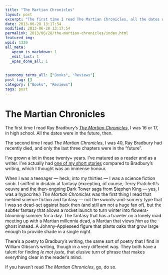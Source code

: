 ```yaml
---
title: "The Martian Chronicles"
layout: post
excerpt: "The first time I read The Martian Chronicles, all the dates were still in the future."
date: 2013-06-28 13:17:54
modified: 2013-06-28 13:17:54
permalink: 2013/06/28/the-martian-chronicles/index.html
featured_img: 
wpid: 1339
all_meta: 
  _wpcom_is_markdown: 1
  _edit_last: 1
  _wpas_done_all: 1
  
  
taxonomy_terms_all: ["Books", "Reviews"]
post_tag: []
category: ["Books", "Reviews"]
tags: post
---
```


# The Martian Chronicles

The first time I read Ray Bradbury’s [*The Martian Chronicles*](http://www.mcnallyrobinson.com/9781451678192/ray-bradbury/martian-chronicles), I was 16 or 17, in high school. All the dates were in the future, then.

The second time I read *The Martian Chronicles*, I was 40, Ray Bradbury had recently died, and only the last three chapters were in the “future”.

I’ve grown a lot in those twenty+ years. I’ve matured as a reader and as a writer. I’ve actually had [one of my short stories](http://patrickjohanneson.com/fiction/a-map-to-the-end-of-the-world/) compared to Bradbury’s writing, which I thought was an immense honour.

When I was a teenager — heck, into my thirties — I was a science fiction snob. I sniffed in disdain at fantasy (excepting, of course, Terry Pratchett’s oeuvre and the then-ongoing Dark Tower saga from Stephen King — yes, I was a hypocrite.) *The Martian Chronicles* was the first thing I read that melded science fiction and fantasy — not the swords-and-sorcery type that I was so dead-set against back then (and still am not a huge fan of), but the subtler fantasy that allows a rocket launch to turn winter into flowers-blooming summer for a day. The fantasy that has a traveler on a lonely road meeting up with a Martian millennia dead, a Martian that views *him* as the ghost instead. A Johnny-Appleseed figure that plants oaks that grow large enough to provide shade in a single night.

There’s a poetry to Bradbury’s writing, the same sort of poetry that I find in William Gibson’s writing, though in a very different way. They both have a talent for finding *le mot juste*, that elusive turn of phrase that makes everything clear in the reader’s mind.

If you haven’t read *The Martian Chronicles*, go, do so.